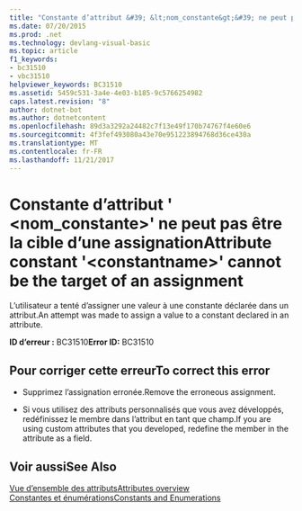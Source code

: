 ```yaml
---
title: "Constante d’attribut &#39; &lt;nom_constante&gt;&#39; ne peut pas être la cible d’une assignation"
ms.date: 07/20/2015
ms.prod: .net
ms.technology: devlang-visual-basic
ms.topic: article
f1_keywords:
- bc31510
- vbc31510
helpviewer_keywords: BC31510
ms.assetid: 5459c531-3a4e-4e03-b185-9c5766254982
caps.latest.revision: "8"
author: dotnet-bot
ms.author: dotnetcontent
ms.openlocfilehash: 89d3a3292a24482c7f13e49f170b74767f4e60e6
ms.sourcegitcommit: 4f3fef493080a43e70e951223894768d36ce430a
ms.translationtype: MT
ms.contentlocale: fr-FR
ms.lasthandoff: 11/21/2017
---
```

# <a name="attribute-constant-39ltconstantnamegt39-cannot-be-the-target-of-an-assignment"></a><span data-ttu-id="e429c-102">Constante d’attribut &#39; &lt;nom_constante&gt;&#39; ne peut pas être la cible d’une assignation</span><span class="sxs-lookup"><span data-stu-id="e429c-102">Attribute constant &#39;&lt;constantname&gt;&#39; cannot be the target of an assignment</span></span>
<span data-ttu-id="e429c-103">L’utilisateur a tenté d’assigner une valeur à une constante déclarée dans un attribut.</span><span class="sxs-lookup"><span data-stu-id="e429c-103">An attempt was made to assign a value to a constant declared in an attribute.</span></span>  
  
 <span data-ttu-id="e429c-104">**ID d’erreur :** BC31510</span><span class="sxs-lookup"><span data-stu-id="e429c-104">**Error ID:** BC31510</span></span>  
  
## <a name="to-correct-this-error"></a><span data-ttu-id="e429c-105">Pour corriger cette erreur</span><span class="sxs-lookup"><span data-stu-id="e429c-105">To correct this error</span></span>  
  
-   <span data-ttu-id="e429c-106">Supprimez l’assignation erronée.</span><span class="sxs-lookup"><span data-stu-id="e429c-106">Remove the erroneous assignment.</span></span>  
  
-   <span data-ttu-id="e429c-107">Si vous utilisez des attributs personnalisés que vous avez développés, redéfinissez le membre dans l’attribut en tant que champ.</span><span class="sxs-lookup"><span data-stu-id="e429c-107">If you are using custom attributes that you developed, redefine the member in the attribute as a field.</span></span>  
  
## <a name="see-also"></a><span data-ttu-id="e429c-108">Voir aussi</span><span class="sxs-lookup"><span data-stu-id="e429c-108">See Also</span></span>  
 [<span data-ttu-id="e429c-109">Vue d’ensemble des attributs</span><span class="sxs-lookup"><span data-stu-id="e429c-109">Attributes overview</span></span>](~/docs/visual-basic/programming-guide/concepts/attributes/index.md)  
 [<span data-ttu-id="e429c-110">Constantes et énumérations</span><span class="sxs-lookup"><span data-stu-id="e429c-110">Constants and Enumerations</span></span>](../../visual-basic/language-reference/constants-and-enumerations.md)
